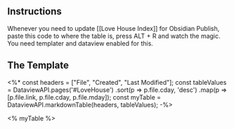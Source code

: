 ## Instructions

Whenever you need to update [[Love House Index]] for Obsidian Publish, paste this code to where the table is, press ALT + R and watch the magic. You need templater and dataview enabled for this.

## The Template

<%*
const headers = ["File", "Created", "Last Modified"];
const tableValues = DataviewAPI.pages('#LoveHouse')
.sort(p => p.file.cday, 'desc')
.map(p =>[p.file.link, p.file.cday, p.file.mday]);
const myTable = DataviewAPI.markdownTable(headers, tableValues);
-%>

<% myTable %>




